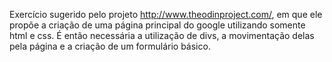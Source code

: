 Exercício sugerido pelo projeto http://www.theodinproject.com/, em que ele propõe a criação de uma página principal do google utilizando somente html e css. 
É então necessária a utilização de divs, a movimentação delas pela página e a criação de um formulário básico.